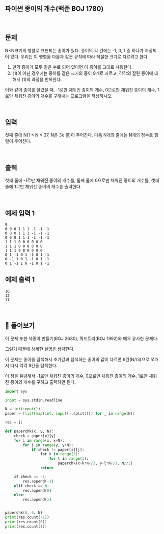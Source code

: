 ## 파이썬 종이의 개수(백준 BOJ 1780)

<br>

## 문제

N×N크기의 행렬로 표현되는 종이가 있다. 종이의 각 칸에는 -1, 0, 1 중 하나가 저장되어 있다. 우리는 이 행렬을 다음과 같은 규칙에 따라 적절한 크기로 자르려고 한다.

1. 만약 종이가 모두 같은 수로 되어 있다면 이 종이를 그대로 사용한다.
2. (1)이 아닌 경우에는 종이를 같은 크기의 종이 9개로 자르고, 각각의 잘린 종이에 대해서 (1)의 과정을 반복한다.

이와 같이 종이를 잘랐을 때, -1로만 채워진 종이의 개수, 0으로만 채워진 종이의 개수, 1로만 채워진 종이의 개수를 구해내는 프로그램을 작성하시오.

<br>

## 입력

첫째 줄에 N(1 ≤ N ≤ 37, N은 3k 꼴)이 주어진다. 다음 N개의 줄에는 N개의 정수로 행렬이 주어진다.

<br>

## 출력

첫째 줄에 -1로만 채워진 종이의 개수를, 둘째 줄에 0으로만 채워진 종이의 개수를, 셋째 줄에 1로만 채워진 종이의 개수를 출력한다.

<br>

## 예제 입력 1 

```
9
0 0 0 1 1 1 -1 -1 -1
0 0 0 1 1 1 -1 -1 -1
0 0 0 1 1 1 -1 -1 -1
1 1 1 0 0 0 0 0 0
1 1 1 0 0 0 0 0 0
1 1 1 0 0 0 0 0 0
0 1 -1 0 1 -1 0 1 -1
0 -1 1 0 1 -1 0 1 -1
0 1 -1 1 0 -1 0 1 -1
```

## 예제 출력 1

```
10
12
11
```

<br>

## 📝 풀어보기

이 문제 또한 색종이 만들기(BOJ 2630), 쿼드트리(BOJ 1992)와 매우 유사한 문제다.

그렇기 때문에 상세한 설명은 생략한다.

이 문제는 종이를 탐색해서 초기값과 탐색하는 종이의 값이 다르면 9칸(N//3)으로 쪼개서 다시 각각 9칸을 탐색한다.

이 점을 유념해서 -1로만 채워진 종이의 개수, 0으로만 채워진 종이의 개수, 1로만 채워진 종이의 개수를 구하고 출력하면 된다.

``` python
import sys

input = sys.stdin.readline

N = int(input())
paper = [list(map(int, input().split())) for _ in range(N)]

res = []

def paperchk(x, y, N):
    check = paper[x][y]
    for i in range(x, x+N):
        for j in range(y, y+N):
            if check != paper[i][j]:
                for k in range(3):
                    for l in range(3):
                        paperchk(x+k*N//3, y+l*N//3, N//3)
                return

    if check == -1:
        res.append(-1)
    elif check == 0:
        res.append(0)
    else:
        res.append(1)


paperchk(0, 0, N)
print(res.count(-1))
print(res.count(0))
print(res.count(1))

```
